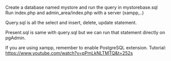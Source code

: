 Create a database named mystore and run the query in mystorebase.sql
Run index.php and admin_area/index.php with a server (xampp,..)

Query.sql is all the select and insert, delete, update statement.

Present.sql is same with query.sql but we can run that statement directly on pgAdmin. 

If you are using xampp, remember to enable PostgreSQL extension. Tutorial: https://www.youtube.com/watch?v=pPmLkNLTMTQ&t=252s
